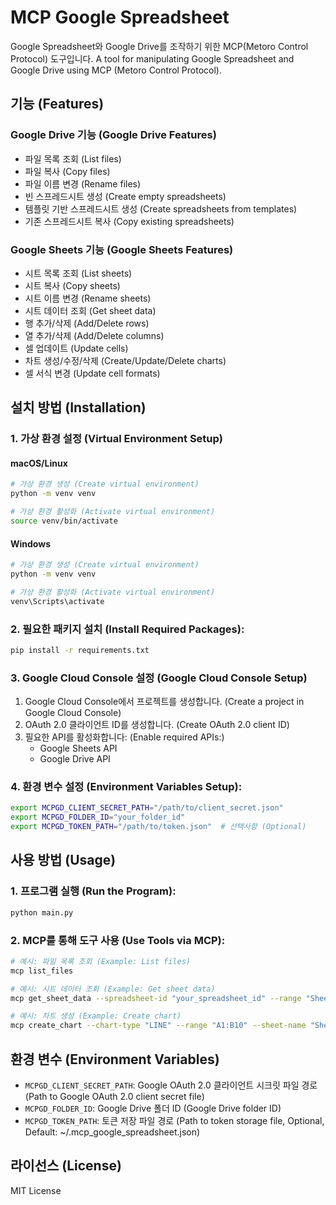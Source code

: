# MCP Google Spreadsheet

Google Spreadsheet와 Google Drive를 조작하기 위한 MCP(Metoro Control Protocol) 도구입니다.
A tool for manipulating Google Spreadsheet and Google Drive using MCP (Metoro Control Protocol).

## 기능 (Features)

### Google Drive 기능 (Google Drive Features)
- 파일 목록 조회 (List files)
- 파일 복사 (Copy files)
- 파일 이름 변경 (Rename files)
- 빈 스프레드시트 생성 (Create empty spreadsheets)
- 템플릿 기반 스프레드시트 생성 (Create spreadsheets from templates)
- 기존 스프레드시트 복사 (Copy existing spreadsheets)

### Google Sheets 기능 (Google Sheets Features)
- 시트 목록 조회 (List sheets)
- 시트 복사 (Copy sheets)
- 시트 이름 변경 (Rename sheets)
- 시트 데이터 조회 (Get sheet data)
- 행 추가/삭제 (Add/Delete rows)
- 열 추가/삭제 (Add/Delete columns)
- 셀 업데이트 (Update cells)
- 차트 생성/수정/삭제 (Create/Update/Delete charts)
- 셀 서식 변경 (Update cell formats)

## 설치 방법 (Installation)

### 1. 가상 환경 설정 (Virtual Environment Setup)

#### macOS/Linux
```bash
# 가상 환경 생성 (Create virtual environment)
python -m venv venv

# 가상 환경 활성화 (Activate virtual environment)
source venv/bin/activate
```

#### Windows
```bash
# 가상 환경 생성 (Create virtual environment)
python -m venv venv

# 가상 환경 활성화 (Activate virtual environment)
venv\Scripts\activate
```

### 2. 필요한 패키지 설치 (Install Required Packages):
```bash
pip install -r requirements.txt
```

### 3. Google Cloud Console 설정 (Google Cloud Console Setup)
1. Google Cloud Console에서 프로젝트를 생성합니다. (Create a project in Google Cloud Console)
2. OAuth 2.0 클라이언트 ID를 생성합니다. (Create OAuth 2.0 client ID)
3. 필요한 API를 활성화합니다: (Enable required APIs:)
   - Google Sheets API
   - Google Drive API

### 4. 환경 변수 설정 (Environment Variables Setup):
```bash
export MCPGD_CLIENT_SECRET_PATH="/path/to/client_secret.json"
export MCPGD_FOLDER_ID="your_folder_id"
export MCPGD_TOKEN_PATH="/path/to/token.json"  # 선택사항 (Optional)
```

## 사용 방법 (Usage)

### 1. 프로그램 실행 (Run the Program):
```bash
python main.py
```

### 2. MCP를 통해 도구 사용 (Use Tools via MCP):
```bash
# 예시: 파일 목록 조회 (Example: List files)
mcp list_files

# 예시: 시트 데이터 조회 (Example: Get sheet data)
mcp get_sheet_data --spreadsheet-id "your_spreadsheet_id" --range "Sheet1!A1:D10"

# 예시: 차트 생성 (Example: Create chart)
mcp create_chart --chart-type "LINE" --range "A1:B10" --sheet-name "Sheet1" --title "Sales Trend"
```

## 환경 변수 (Environment Variables)

- `MCPGD_CLIENT_SECRET_PATH`: Google OAuth 2.0 클라이언트 시크릿 파일 경로 (Path to Google OAuth 2.0 client secret file)
- `MCPGD_FOLDER_ID`: Google Drive 폴더 ID (Google Drive folder ID)
- `MCPGD_TOKEN_PATH`: 토큰 저장 파일 경로 (Path to token storage file, Optional, Default: ~/.mcp_google_spreadsheet.json)

## 라이선스 (License)

MIT License
